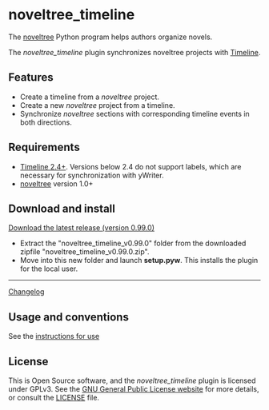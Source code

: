 # noveltree_timeline

The [noveltree](https://peter88213.github.io/noveltree/) Python program helps authors organize novels.  

The *noveltree_timeline* plugin synchronizes noveltree projects with [Timeline](http://thetimelineproj.sourceforge.net/).

## Features

- Create a timeline from a *noveltree* project.
- Create a new *noveltree* project from a timeline.
- Synchronize *noveltree* sections with corresponding timeline events in both directions.


## Requirements

- [Timeline 2.4+](https://sourceforge.net/projects/thetimelineproj/). Versions below 2.4 do not support labels, which are necessary for synchronization with yWriter.
- [noveltree](https://peter88213.github.io/noveltree/) version 1.0+


## Download and install

[Download the latest release (version 0.99.0)](https://github.com/peter88213/noveltree_timeline/raw/main/dist/noveltree_timeline_v0.99.0.zip)

- Extract the "noveltree_timeline_v0.99.0" folder from the downloaded zipfile "noveltree_timeline_v0.99.0.zip".
- Move into this new folder and launch **setup.pyw**. This installs the plugin for the local user.

---

[Changelog](changelog)

## Usage and conventions

See the [instructions for use](usage)

## License

This is Open Source software, and the *noveltree_timeline* plugin is licensed under GPLv3. See the
[GNU General Public License website](https://www.gnu.org/licenses/gpl-3.0.en.html) for more
details, or consult the [LICENSE](https://github.com/peter88213/noveltree_timeline/blob/main/LICENSE) file.


 




